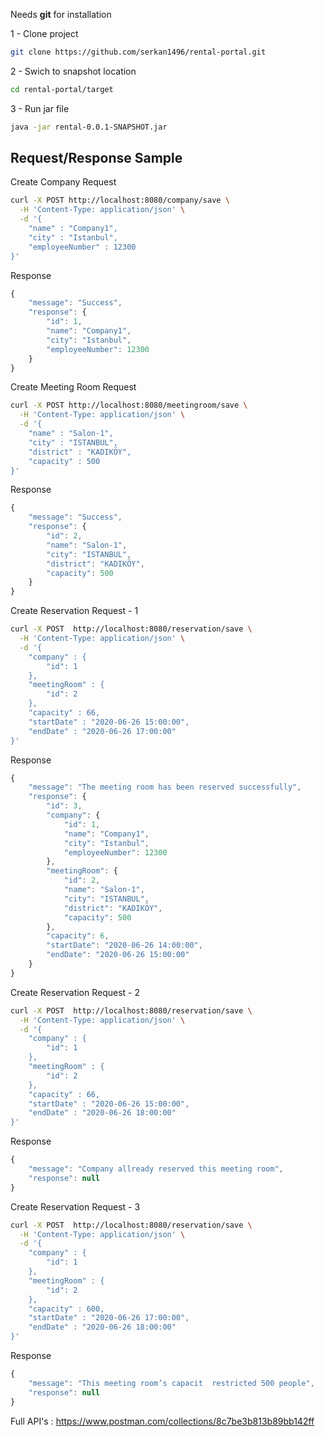 
Needs <b>git</b> for installation

1 - Clone project
```bash
git clone https://github.com/serkan1496/rental-portal.git
```

2 - Swich to snapshot location
```bash
cd rental-portal/target
```
3 - Run jar file
```bash
java -jar rental-0.0.1-SNAPSHOT.jar
```





## Request/Response Sample
Create Company  Request

```bash
curl -X POST http://localhost:8080/company/save \
  -H 'Content-Type: application/json' \
  -d '{
	"name" : "Company1",
	"city" : "Istanbul",
	"employeeNumber" : 12300
}'
```
Response
```javascript
{
    "message": "Success",
    "response": {
        "id": 1,
        "name": "Company1",
        "city": "Istanbul",
        "employeeNumber": 12300
    }
}
```

Create Meeting Room  Request
```bash
curl -X POST http://localhost:8080/meetingroom/save \
  -H 'Content-Type: application/json' \
  -d '{
	"name" : "Salon-1",
	"city" : "ISTANBUL",
	"district" : "KADIKÖY",
	"capacity" : 500
}'
```
Response
```javascript
{
    "message": "Success",
    "response": {
        "id": 2,
        "name": "Salon-1",
        "city": "ISTANBUL",
        "district": "KADIKÖY",
        "capacity": 500
    }
}
```
Create Reservation Request - 1
```bash
curl -X POST  http://localhost:8080/reservation/save \
  -H 'Content-Type: application/json' \
  -d '{
	"company" : {
        "id": 1
    },
    "meetingRoom" : {
        "id": 2
    },
    "capacity" : 66,
    "startDate" : "2020-06-26 15:00:00",
    "endDate" : "2020-06-26 17:00:00"
}'
```
Response
```javascript
{
    "message": "The meeting room has been reserved successfully",
    "response": {
        "id": 3,
        "company": {
            "id": 1,
            "name": "Company1",
            "city": "Istanbul",
            "employeeNumber": 12300
        },
        "meetingRoom": {
            "id": 2,
            "name": "Salon-1",
            "city": "ISTANBUL",
            "district": "KADIKÖY",
            "capacity": 500
        },
        "capacity": 6,
        "startDate": "2020-06-26 14:00:00",
        "endDate": "2020-06-26 15:00:00"
    }
}
```

Create Reservation Request - 2
```bash
curl -X POST  http://localhost:8080/reservation/save \
  -H 'Content-Type: application/json' \
  -d '{
	"company" : {
        "id": 1
    },
    "meetingRoom" : {
        "id": 2
    },
    "capacity" : 66,
    "startDate" : "2020-06-26 15:00:00",
    "endDate" : "2020-06-26 18:00:00"
}'
```
Response
```javascript
{
    "message": "Company allready reserved this meeting room",
    "response": null
}
```


Create Reservation Request - 3
```bash
curl -X POST  http://localhost:8080/reservation/save \
  -H 'Content-Type: application/json' \
  -d '{
	"company" : {
        "id": 1
    },
    "meetingRoom" : {
        "id": 2
    },
    "capacity" : 600,
    "startDate" : "2020-06-26 17:00:00",
    "endDate" : "2020-06-26 18:00:00"
}'
```
Response
```javascript
{
    "message": "This meeting room’s capacit  restricted 500 people",
    "response": null
}
```


Full API's : https://www.postman.com/collections/8c7be3b813b89bb142ff

